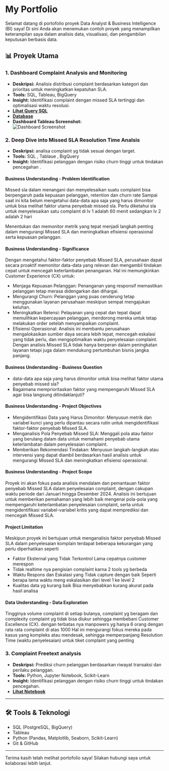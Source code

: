 # My Portfolio

Selamat datang di portofolio proyek Data Analyst & Business Intelligence (BI) saya! Di sini Anda akan menemukan contoh proyek yang menampilkan keterampilan saya dalam analisis data, visualisasi, dan pengambilan keputusan berbasis data.

## 📊 Proyek Utama

### 1. Dashboard Complaint Analysis and Monitoring
- **Deskripsi:** Analisis distribusi complaint berdasarkan kategori dan prioritas untuk meningkatkan kepatuhan SLA.
- **Tools:** SQL, Tableau, BigQuery
- **Insight:** Identifikasi complaint dengan missed SLA tertinggi dan optimalisasi waktu resolusi.
- **[Lihat Query SQL](https://github.com/alfan351/my_protofolio/blob/main/data_complaint.sql)**  
- **[Database](https://github.com/alfan351/my_protofolio/blob/main/database.csv)**
- **Dashboard Tableau Screenshot:**  
  ![Dashboard Screenshot](https://github.com/alfan351/my_protofolio/blob/main/Screenshot%202025-01-15%20at%2014.08.28.png)

### 2. Deep Dive into Missed SLA Resolution Time Analsis
- **Deskripsi:** analisa complaint yg tidak sesuai dengan target.
- **Tools:** SQL , Tablaue , BigQuery
- **Insight:** Identifikasi pelanggan dengan risiko churn tinggi untuk tindakan pencegahan .

#### Business Understanding - Problem Identification
Missed sla dalam menangani dan menyelesaikan suatu complaint bisa berpengaruh pada kepuasan pelanggan, retention dan churn rate
Sampai saat ini kita belum mengetahui data-data apa saja yang harus dimonitor untuk bisa melihat faktor utama penyebab missed sla. Perlu diketahui sla untuk menyelesaikan satu complaint di lv 1 adalah 60 menit sedangkan lv 2 adalah 2 hari

Menentukan dan memonitor metrik yang tepat menjadi langkah penting dalam mengurangi Missed SLA dan meningkatkan efisiensi operasional serta kepuasan pelanggan.

#### Business Understanding - Significance
Dengan mengetahui faktor-faktor penyebab Missed SLA, perusahaan dapat secara proaktif memonitor data-data yang relevan dan mengambil tindakan cepat untuk mencegah keterlambatan penanganan. Hal ini memungkinkan Customer Experience (CX) untuk:
- Menjaga Kepuasan Pelanggan: Penanganan yang responsif memastikan pelanggan tetap merasa didengarkan dan dihargai.
- Mengurangi Churn: Pelanggan yang puas cenderung tetap menggunakan layanan perusahaan meskipun sempat mengajukan keluhan.
- Meningkatkan Retensi: Pelayanan yang cepat dan tepat dapat memulihkan kepercayaan pelanggan, mendorong mereka untuk tetap melakukan order setelah menyampaikan complaint.
- Efisiensi Operasional: Analisis ini membantu perusahaan mengalokasikan sumber daya secara lebih tepat, mencegah eskalasi yang tidak perlu, dan mengoptimalkan waktu penyelesaian complaint.
Dengan analisis Missed SLA tidak hanya berperan dalam peningkatan layanan tetapi juga dalam mendukung pertumbuhan bisnis jangka panjang.

#### Business Understanding - Business Question
- data-data apa saja yang harus dimonitor untuk bisa melihat faktor utama penyebab missed sla?
- Bagaimana memprioritaskan faktor yang mempengaruhi Missed SLA agar bisa langsung ditindaklanjuti?

#### Business Understanding - Project Objectives
- Mengidentifikasi Data yang Harus Dimonitor: Menyusun metrik dan variabel kunci yang perlu dipantau secara rutin untuk mengidentifikasi faktor-faktor penyebab Missed SLA.
- Menganalisis Pola Penyebab Missed SLA: Menggali pola atau faktor yang berulang dalam data untuk memahami penyebab utama keterlambatan dalam penyelesaian complaint.
- Memberikan Rekomendasi Tindakan: Menyusun langkah-langkah atau intervensi yang dapat diambil berdasarkan hasil analisis untuk mengurangi Missed SLA dan meningkatkan efisiensi operasional.

#### Business Understanding - Project Scope
Proyek ini akan fokus pada analisis mendalam dan pemantauan faktor penyebab Missed SLA dalam penyelesaian complaint, dengan cakupan waktu  periode dari Januari hingga Desember 2024. Analisis ini bertujuan untuk memberikan pemahaman yang lebih baik mengenai pola-pola yang mempengaruhi keterlambatan penyelesaian complaint, serta untuk mengidentifikasi variabel-variabel kritis yang dapat memprediksi dan mencegah Missed SLA.

#### Project Limitation
Meskipun proyek ini bertujuan untuk menganalisis faktor penyebab Missed SLA dalam penyelesaian komplain terdapat beberapa kekurangan yang perlu diperhatikan seperti
- Faktor Eksternal yang Tidak Terkontrol Lama cepatnya customer merespon
- Tidak realtime nya pengisian complaint karna 2 tools yg berbeda
- Waktu Respons dan Eskalasi yang Tidak capture dengan baik Seperti berapa lama waktu meng eskalasikan dari level 1 ke level 2
- Kualitas data yg kurang baik Bisa menyebabkan kurang akurat pada hasil analisa

#### Data Understanding - Data Exploration 
Tingginya volume complaint di setiap bulanya, complaint yg beragam dan complexity complaint yg tidak bisa diukur sehingga membebani Customer Excellence (CX). dengan terbatas nya manpowers yg hanya 6 orang dengan rata rata complaint di atas 1000 Hal ini mengurangi fokus mereka pada kasus yang kompleks atau mendesak, sehingga memperpanjang Resolution Time (waktu penyelesaian) untuk tiket complaint yang penting


### 3. Complaint Freetext analysis 
- **Deskripsi:** Prediksi churn pelanggan berdasarkan riwayat transaksi dan perilaku pelanggan.
- **Tools:** Python, Jupyter Notebook, Scikit-Learn
- **Insight:** Identifikasi pelanggan dengan risiko churn tinggi untuk tindakan pencegahan.
- **[Lihat Notebook](https://github.com/alfan351/my_protofolio/blob/main/Freetext%20analsyt%20complaint.ipynb)**

---

## 🛠️ Tools & Teknologi
- SQL (PostgreSQL, BigQuery)
- Tableau
- Python (Pandas, Matplotlib, Seaborn, Scikit-Learn)
- Git & GitHub

---

Terima kasih telah melihat portofolio saya! Silakan hubungi saya untuk kolaborasi lebih lanjut.
